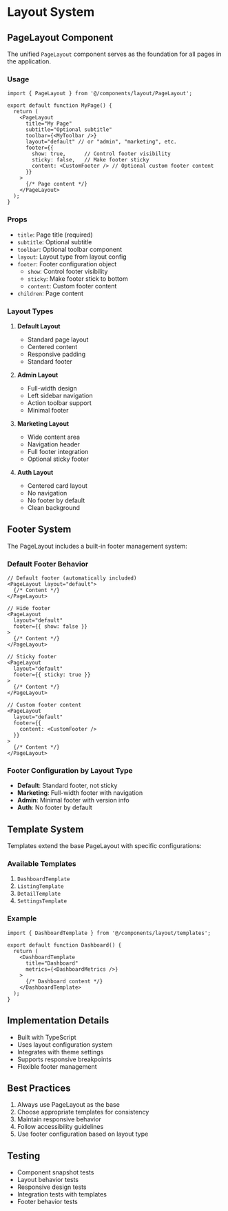 # Layout System

## PageLayout Component
The unified `PageLayout` component serves as the foundation for all pages in the application.

### Usage
```tsx
import { PageLayout } from '@/components/layout/PageLayout';

export default function MyPage() {
  return (
    <PageLayout
      title="My Page"
      subtitle="Optional subtitle"
      toolbar={<MyToolbar />}
      layout="default" // or "admin", "marketing", etc.
      footer={{
        show: true,      // Control footer visibility
        sticky: false,   // Make footer sticky
        content: <CustomFooter /> // Optional custom footer content
      }}
    >
      {/* Page content */}
    </PageLayout>
  );
}
```

### Props
- `title`: Page title (required)
- `subtitle`: Optional subtitle
- `toolbar`: Optional toolbar component
- `layout`: Layout type from layout config
- `footer`: Footer configuration object
  - `show`: Control footer visibility
  - `sticky`: Make footer stick to bottom
  - `content`: Custom footer content
- `children`: Page content

### Layout Types
1. **Default Layout**
   - Standard page layout
   - Centered content
   - Responsive padding
   - Standard footer

2. **Admin Layout**
   - Full-width design
   - Left sidebar navigation
   - Action toolbar support
   - Minimal footer

3. **Marketing Layout**
   - Wide content area
   - Navigation header
   - Full footer integration
   - Optional sticky footer

4. **Auth Layout**
   - Centered card layout
   - No navigation
   - No footer by default
   - Clean background

## Footer System
The PageLayout includes a built-in footer management system:

### Default Footer Behavior
```tsx
// Default footer (automatically included)
<PageLayout layout="default">
  {/* Content */}
</PageLayout>

// Hide footer
<PageLayout 
  layout="default"
  footer={{ show: false }}
>
  {/* Content */}
</PageLayout>

// Sticky footer
<PageLayout 
  layout="default"
  footer={{ sticky: true }}
>
  {/* Content */}
</PageLayout>

// Custom footer content
<PageLayout 
  layout="default"
  footer={{
    content: <CustomFooter />
  }}
>
  {/* Content */}
</PageLayout>
```

### Footer Configuration by Layout Type
- **Default**: Standard footer, not sticky
- **Marketing**: Full-width footer with navigation
- **Admin**: Minimal footer with version info
- **Auth**: No footer by default

## Template System
Templates extend the base PageLayout with specific configurations:

### Available Templates
1. `DashboardTemplate`
2. `ListingTemplate`
3. `DetailTemplate`
4. `SettingsTemplate`

### Example
```tsx
import { DashboardTemplate } from '@/components/layout/templates';

export default function Dashboard() {
  return (
    <DashboardTemplate
      title="Dashboard"
      metrics={<DashboardMetrics />}
    >
      {/* Dashboard content */}
    </DashboardTemplate>
  );
}
```

## Implementation Details
- Built with TypeScript
- Uses layout configuration system
- Integrates with theme settings
- Supports responsive breakpoints
- Flexible footer management

## Best Practices
1. Always use PageLayout as the base
2. Choose appropriate templates for consistency
3. Maintain responsive behavior
4. Follow accessibility guidelines
5. Use footer configuration based on layout type

## Testing
- Component snapshot tests
- Layout behavior tests
- Responsive design tests
- Integration tests with templates
- Footer behavior tests 